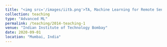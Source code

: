 ```yaml
---
title: "<img src='/images/iitb.png'>TA, Machine Learning for Remote Sensing Part II"
collection: teaching
type: "Advanced ML"
permalink: /teaching/2014-teaching-1
venue: "Indian Institute of Technology Bombay"
date: 2020-09-01
location: "Mumbai, India"
---
```

